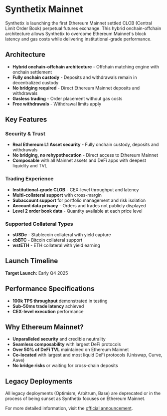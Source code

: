 # Synthetix Mainnet

Synthetix is launching the first Ethereum Mainnet settled CLOB (Central Limit Order Book) perpetual futures exchange. This hybrid onchain-offchain architecture allows Synthetix to overcome Ethereum Mainnet's block latency and gas costs while delivering institutional-grade performance.

## Architecture

- **Hybrid onchain-offchain architecture** - Offchain matching engine with onchain settlement
- **Fully onchain custody** - Deposits and withdrawals remain in decentralized custody
- **No bridging required** - Direct Ethereum Mainnet deposits and withdrawals
- **Gasless trading** - Order placement without gas costs
- **Free withdrawals** - Withdrawal limits apply

## Key Features

### Security & Trust
- **Real Ethereum L1 Asset security** - Fully onchain custody, deposits and withdrawals
- **No bridging, no rehypothecation** - Direct access to Ethereum Mainnet
- **Composable** with all Mainnet assets and DeFi apps with deepest liquidity and TVL

### Trading Experience
- **Institutional-grade CLOB** - CEX-level throughput and latency
- **Multi-collateral support** with cross-margin
- **Subaccount support** for portfolio management and risk isolation
- **Account data privacy** - Orders and trades not publicly displayed
- **Level 2 order book data** - Quantity available at each price level

### Supported Collateral Types
- **sUSDe** - Stablecoin collateral with yield capture
- **cbBTC** - Bitcoin collateral support
- **wstETH** - ETH collateral with yield earning

## Launch Timeline

**Target Launch:** Early Q4 2025

## Performance Specifications

- **100k TPS throughput** demonstrated in testing
- **Sub-50ms trade latency** achieved
- **CEX-level execution** performance

## Why Ethereum Mainnet?

- **Unparalleled security** and credible neutrality
- **Seamless composability** with largest DeFi protocols
- **Over 50% of DeFi TVL** maintained on Ethereum Mainnet
- **Co-located** with largest and most liquid DeFi protocols (Uniswap, Curve, Aave)
- **No bridge risks** or waiting for cross-chain deposits

## Legacy Deployments

All legacy deployments (Optimism, Arbitrum, Base) are deprecated or in the process of being sunset as Synthetix focuses on Ethereum Mainnet.

For more detailed information, visit the [official announcement](https://blog.synthetix.io/synthetix-is-coming-home-to-ethereum-mainnet/). 